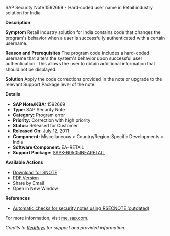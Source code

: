 SAP Security Note 1592669 - Hard-coded user name in Retail industry solution for India

**Description**

**Symptom**
Retail industry solution for India contains code that changes the program's behavior when a user is successfully authenticated with a certain username.

**Reason and Prerequisites**
The program code includes a hard-coded username that alters the system's behavior upon successful user authentication. This allows the user to obtain additional information that should not be displayed.

**Solution**
Apply the code corrections provided in the note or upgrade to the relevant Support Package level of the note.

**Details**

- **SAP Note/KBA:** 1592669
- **Type:** SAP Security Note
- **Category:** Program error
- **Priority:** Correction with high priority
- **Status:** Released for Customer
- **Released On:** July 12, 2011
- **Component:** Miscellaneous > Country/Region-Specific Developments > India
- **Software Component:** EA-RETAIL
- **Support Package:** [SAPK-60505INEARETAIL](https://me.sap.com/supportpackage/SAPK-60505INEARETAIL)

**Available Actions**

- [Download for SNOTE](https://notesdownloads.sap.com/note/0040000009455372017)
- [PDF Version](https://userapps.support.sap.com/sap/support/sfm/notes/print/0001592669?language=en-US&token=780B9D7767E524D79DD05A4D53040FC9)
- Share by Email
- Open in New Window

**References**

- [Automatic checks for security notes using RSECNOTE (outdated)](https://me.sap.com/notes/888889)

For more information, visit [me.sap.com](https://me.sap.com/).

*Credits to [RedRays](https://redrays.io) for support and provided information.*